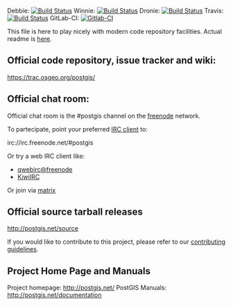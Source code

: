 Debbie:
   [![Build Status](https://debbie.postgis.net/buildStatus/icon?job=PostGIS_2.4)](https://debbie.postgis.net/view/PostGIS/job/PostGIS_2.4/)
Winnie:
 [![Build Status](https://debbie.postgis.net:444/buildStatus/icon?job=PostGIS_2.4)](https://debbie.postgis.net:444/view/PostGIS/job/PostGIS_2.4/)
Dronie:
 [![Build Status](https://drone.osgeo.org/api/badges/postgis/postgis/status.svg?branch=svn-2.4)](https://drone.osgeo.org/postgis/postgis?branch=svn-2.4)
Travis:
 [![Build Status](https://secure.travis-ci.org/postgis/postgis.svg)](http://travis-ci.org/postgis/postgis)
GitLab-CI:
 [![Gitlab-CI](https://gitlab.com/postgis/postgis/badges/svn-2.4/build.svg)](https://gitlab.com/postgis/postgis/commits/svn-2.4)

This file is here to play nicely with modern code repository facilities.
Actual readme is [here](README.postgis).

## Official code repository, issue tracker and wiki:
https://trac.osgeo.org/postgis/

## Official chat room:

Official chat room is the #postgis channel on the
[freenode](https://freenode.net) network.

To partecipate, point your preferred
[IRC client](https://en.wikipedia.org/wiki/Comparison_of_Internet_Relay_Chat_clients)
to:

 irc://irc.freenode.net/#postgis

Or try a web IRC client like:
 - [qwebirc@freenode](https://webchat.freenode.net/?channels=#postgis)
 - [KiwiIRC](https://kiwiirc.com/client/irc.freenode.net/#postgis)

Or join via [matrix](https://matrix.to/#/#postgis:matrix.org)

## Official source tarball releases

http://postgis.net/source

If you would like to contribute to this project, please refer to our
[contributing guidelines](CONTRIBUTING.md).

## Project Home Page and Manuals
Project homepage: http://postgis.net/
PostGIS Manuals: http://postgis.net/documentation
